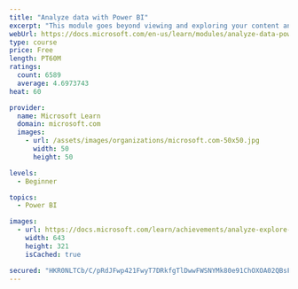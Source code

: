 ```yaml
---
title: "Analyze data with Power BI"
excerpt: "This module goes beyond viewing and exploring your content and explains how to interact with it by working with reports and dashboards to uncover and share new business insights."
webUrl: https://docs.microsoft.com/en-us/learn/modules/analyze-data-power-bi/
type: course
price: Free
length: PT60M
ratings:
  count: 6589
  average: 4.6973743
heat: 60

provider:
  name: Microsoft Learn
  domain: microsoft.com
  images:
    - url: /assets/images/organizations/microsoft.com-50x50.jpg
      width: 50
      height: 50

levels:
  - Beginner

topics:
  - Power BI

images:
  - url: https://docs.microsoft.com/learn/achievements/analyze-explore-data-power-bi-social.png
    width: 643
    height: 321
    isCached: true

secured: "HKR0NLTCb/C/pRdJFwp421FwyT7DRkfgTlDwwFWSNYMk80e91ChOXOA02QBsFtfw0EQ3qCq//suzmZvgM76ZfghmzEI7SvGNZzFQzJmftMRA1VraGdf+NHaagX6SZArZGKHpApEz3d875VK00sx3caiYG3MrLefyPml9sOI08SgjEnxYfMBTtGLccW3nWCtF4gZZsOUj2cXLCpV9OJAyadQwTzxsVCKXq9pDgF0CNkYQkF5+n8w04KA4EXlKxR0uhQlZBi948+1PQefFq7RRQgndIIHuQ/N9Kfe5m/xIP2wC5nzkYBbSykBm7OPD10jUl9OxuQCqt2fskc2W1nJNZI1HPJXL1Dt+4q8/voP0cUdhUtf6SpfEp+jf4dk45VhJYORF7vrl7W7mkWH8EmlHNg+A50sE4OPoJ3aJh+mmVlM=;vqAxQJsC6XHO6FY0e3kSiw=="
---
```


